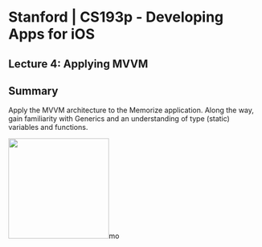 # Stanford | CS193p - Developing Apps for iOS

## Lecture 4: Applying MVVM

## Summary

Apply the MVVM architecture to the Memorize application. Along the way, gain familiarity with Generics and an understanding of type (static) variables and functions.

<img  src="https://github.com/user-attachments/assets/fcd59973-cd79-43f2-a520-a454fbfd0c04" width=200>mo</imag>
